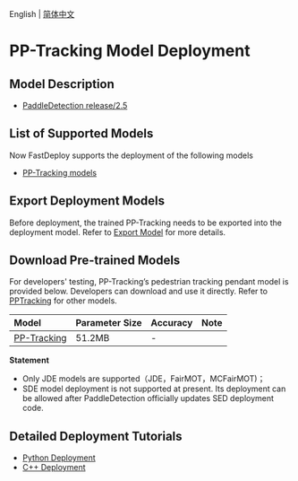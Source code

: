 English | [简体中文](README_CN.md)
# PP-Tracking Model Deployment

## Model Description

- [PaddleDetection release/2.5](https://github.com/PaddlePaddle/PaddleDetection/tree/release/2.5)

## List of Supported Models

Now FastDeploy supports the deployment of the following models

- [PP-Tracking models](https://github.com/PaddlePaddle/PaddleDetection/blob/release/2.5/configs/mot)


## Export Deployment Models

Before deployment, the trained PP-Tracking needs to be exported into the deployment model. Refer to [Export Model](https://github.com/PaddlePaddle/PaddleDetection/blob/release/2.5/deploy/pptracking/cpp/README.md) for more details.


## Download Pre-trained Models

For developers' testing, PP-Tracking’s pedestrian tracking pendant model is provided below. Developers can download and use it directly. Refer to [PPTracking](https://github.com/PaddlePaddle/PaddleDetection/blob/release/2.5/deploy/pptracking/README_cn.md) for other models.

| Model                                                                                                   | Parameter Size   | Accuracy    | Note |
|:-----------------------------------------------------------------------------------------------------|:-------|:----- | :------ |
| [PP-Tracking](https://bj.bcebos.com/paddlehub/fastdeploy/fairmot_hrnetv2_w18_dlafpn_30e_576x320.tgz) | 51.2MB | - |

**Statement**
- Only JDE models are supported（JDE，FairMOT，MCFairMOT)；
- SDE model deployment is not supported at present. Its deployment can be allowed after PaddleDetection officially updates SED deployment code.


## Detailed Deployment Tutorials

- [Python Deployment](python)
- [C++ Deployment](cpp)
